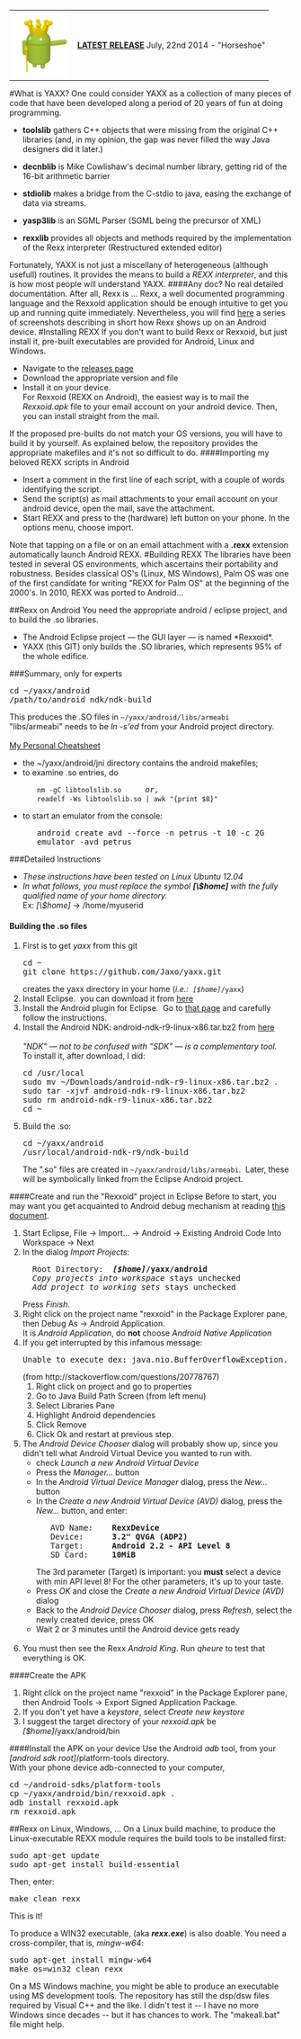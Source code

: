 <table border="0" align="top">
<tr><td><img src="rexx/rexx.png"/></td>
<td>
<b><a href="https://github.com/Jaxo/yaxx/releases/latest">LATEST RELEASE</a></b> July, 22nd 2014 - "Horseshoe"</td></tr></table>
#What is YAXX?
One could consider YAXX as a collection of many pieces of code that have been developed along a period of 20 years of fun at doing programming.

- **toolslib** gathers C++ objects that were missing from the original C++ libraries (and, in my opinion, the gap was never filled the way Java designers did it later.)

- **decnblib** is Mike Cowlishaw's decimal number library, getting rid of the 16-bit arithmetic barrier

- **stdiolib** makes a bridge from the C-stdio to java, easing the  exchange of data via streams.

- **yasp3lib** is an SGML Parser (SGML being the precursor of XML)

- **rexxlib** provides all objects and methods required by the implementation of the Rexx interpreter (Restructured extended editor)

Fortunately, YAXX is not just a miscellany of heterogeneous (although usefull) routines.  It provides the means to build a _REXX interpreter_, and this is how most people will understand YAXX.
####Any doc?
No real detailed documentation. After all, Rexx is &hellip; Rexx, a well documented programming language and the Rexxoid application should be enough intuitive to get you up and running quite immediately. Nevertheless, you will find <a href="docs/android/rexx.md">here</a> a series of screenshots describing in short how Rexx shows up on an Android device.
#Installing REXX
If you don't want to build Rexx or Rexxoid, but just install it, pre-built executables are provided for Android, Linux and Windows.
<ul>
<li>Navigate to the <a href="https://github.com/Jaxo/yaxx/releases/latest">releases page</a>
<li>Download the appropriate version and file
<li>Install it on your device.
<br/>For Rexxoid (REXX on Android), the easiest way is to mail the <i>Rexxoid.apk</i> file to your email account on your android device.  Then, you can install straight from the mail.
</ul>
If the proposed pre-builts do not match your OS versions, you will have to build it by yourself. As explained below, the repository provides the appropriate makefiles and it's not so difficult to do.  
####Importing my beloved REXX scripts in Android
<ul>
<li>Insert a comment in the first line of each script, with a couple of words identifying the script.
<li>Send the script(s) as mail attachments to your email account on your android device, open the mail, save the attachment.
<li>Start REXX and press to the (hardware) left button on your phone. In the options menu, choose import.
</ul>
Note that tapping on a file or on an email attachment with a <b>.rexx</b> extension automatically launch Android REXX.
#Building REXX
The libraries have been tested in several OS environments, which ascertains their portability and robustness.  Besides classical OS's (Linux, MS Windows), Palm OS was one of the first candidate for writing "REXX for Palm OS" at the beginning of the 2000's. In 2010, REXX was ported to Android...

##Rexx on Android
You need the appropriate android / eclipse project, and to build the .so libraries.
<ul>
<li>The Android Eclipse project &mdash; the GUI layer &mdash; is named *Rexxoid*.
<li>YAXX (this GIT) only builds the .SO libraries, which represents 95% of the
whole edifice.
</ul>

###Summary, only for experts
<pre>
cd ~/yaxx/android
/path/to/android_ndk/ndk-build
</pre>
This produces the .SO files in <code>~/yaxx/android/libs/armeabi</code><br/>
"libs/armeabi" needs to be <i>ln -s'ed</i> from your Android project directory.
<br/><br/><u>My Personal Cheatsheet</u>
<ul><li>the ~/yaxx/android/jni directory contains the android makefiles;
<br/>
<li>to examine .so entries, do
<pre>
   <code>nm -gC libtoolslib.so</code>     <i>or,</i>
   <code>readelf -Ws libtoolslib.so | awk "{print $8}"</code>
</pre>
<li>to start an emulator from the console:
<pre>
   android create avd --force -n petrus -t 10 -c 2G
   emulator -avd petrus
</pre>
</ul>
###Detailed Instructions
<ul>
<li><i>These instructions have been tested on Linux Ubuntu 12.04</i>
<br>
<li><i>In what follows, you must replace the symbol <b>[\$home]</b> with the fully qualified name of your home directory.<br></i>
Ex: <i>[\$home]</i> -> /home/myuserid
</ul>

#### Building the .so files
<ol>
<li>First is to get <i>yaxx</i> from this git
<pre>
cd ~
git clone https://github.com/Jaxo/yaxx.git
</pre>
creates the yaxx directory in your home (<i>i.e.:</i>&nbsp; <code><i>[$home]</i>/yaxx</code>)
<br/>
<li>Install Eclipse.&nbsp; you can download it from <a href="http://www.eclipse.orgs/downloads/" target="_blank">here</a>
<br/>
<li>Install the Android plugin for Eclipse.&nbsp; Go to <a href="http://developer.android.com/sdk/installing/installing-adt.html" target="_blank">that page</a> and carefully follow the instructions.
<br/>
<li>Install the Android NDK: android-ndk-r9-linux-x86.tar.bz2 from <a href="http://developer.android.com/tools/sdk/ndk/index.html" target="_blank">here</a>
<br/><br/><i>"NDK" &mdash; not to be confused with "SDK" &mdash; is a complementary tool.</i>&nbsp; <br/>To install it, after download, I did:
<pre>cd /usr/local
sudo mv ~/Downloads/android-ndk-r9-linux-x86.tar.bz2 .
sudo tar -xjvf android-ndk-r9-linux-x86.tar.bz2
sudo rm android-ndk-r9-linux-x86.tar.bz2
cd ~</pre>
<li>Build the .so:
<pre>
cd ~/yaxx/android
/usr/local/android-ndk-r9/ndk-build
</pre>
The ".so" files are created in <code>~/yaxx/android/libs/armeabi</code>.&nbsp;
Later, these will be symbolically linked from the Eclipse Android project.
</ol>

####Create and run the "Rexxoid" project in Eclipse
Before to start, you may want you get acquainted to Android debug mechanism at reading
<a href="http://developer.android.com/tools/index.html" target="_blank"> this document</a>.
<br/>
<ol>
<li>Start Eclipse,  File -> Import&hellip; -> Android -> Existing Android Code Into Workspace -> Next
<br/>
<li>In the dialog <i>Import Projects</i>:
<pre>  Root Directory:  <b><i>[$home]</i>/yaxx/android</b>
  <i>Copy projects into workspace</i> stays unchecked
  <i>Add project to working sets</i> stays unchecked
</pre>
Press <i>Finish</i>.
<br/>
<li>
Right click on the project name "rexxoid" in the Package Explorer pane, then Debug As -> Android Application.<br/>
It is <i>Android Application</i>, do <b>not</b> choose <i>Android Native Application</i>
<li>
If you get interrupted by this infamous message:
<pre>Unable to execute dex: java.nio.BufferOverflowException.</pre>
(from http://stackoverflow.com/questions/20778767)
<ol>
<li>Right click on project and go to properties
<li>Go to Java Build Path Screen (from left menu)
<li>Select Libraries Pane
<li>Highlight Android dependencies
<li>Click Remove
<li>Click Ok and restart at previous step.
</ol>
<li>The <i>Android Device Chooser</i> dialog will probably show up, since you didn't tell what Android Virtual Device you wanted to run with.
<ul>
<li>check <i>Launch a new Android Virtual Device</i>
<li>Press the <i>Manager&hellip;</i> button
<li>In the <i>Android Virtual Device Manager</i> dialog, press the <i>New&hellip;</i> button
<li>In the <i>Create a new Android Virtual Device (AVD)</i> dialog, press the <i>New&hellip;</i> button, and enter:
<pre>
   AVD Name:    <b>RexxDevice</b>
   Device:      <b>3.2" QVGA (ADP2)</b>
   Target:      <b>Android 2.2 - API Level 8</b>
   SD Card:     <b>10MiB</b>
</pre>
The 3rd parameter (Target) is important: you <b>must</b> select a device with min API level 8!  For the other parameters, it's up to your taste.
<li>Press <i>OK</i> and close the <i>Create a new Android Virtual Device (AVD)</i> dialog
<li>Back to the <i>Android Device Chooser</i> dialog, press <i>Refresh</i>, select the newly created device, press OK
<li>Wait 2 or 3 minutes until the Android device gets ready
</ul><br/>
<li>You must then see the Rexx <i>Android King</i>.  Run <i>qheure</i> to test that everything is OK.
</ol>
####Create the APK
<ol>
<li>
Right click on the project name "rexxoid" in the Package Explorer pane, then Android Tools -> Export Signed Application Package.
<li>If you don't yet have a <i>keystore</i>, select <i>Create new keystore</i>
<li>I suggest the target directory of your <i>rexxoid.apk</i> be <i>[$home]</i>/yaxx/android/bin
</ol>
####Install the APK on your device
Use the Android <i>adb</i> tool, from your <i>[android sdk root]</i>/platform-tools directory.<br/>
With your phone device adb-connected to your computer,
<pre>
cd ~/android-sdks/platform-tools
cp ~/yaxx/android/bin/rexxoid.apk .
adb install rexxoid.apk
rm rexxoid.apk
</pre>
##Rexx on Linux, Windows, &hellip;
On a Linux build machine, to produce the Linux-executable REXX module requires the build tools to be installed first:
<pre>
sudo apt-get update
sudo apt-get install build-essential
</pre>
Then, enter:
<pre>
make clean rexx
</pre>
This is it!

To produce a WIN32 executable, (aka <i><b>rexx.exe</b></i>) is also doable. You need a cross-compiler, that is, <i>mingw-w64</i>:
<pre>
sudo apt-get install mingw-w64
make os=win32 clean rexx
</pre>

On a MS Windows machine, you might be able to produce an executable using MS development tools. The repository has still the dsp/dsw files required by Visual C++ and the like. I didn't test it -- I have no more Windows since decades -- but it has chances to work. The "makeall.bat" file might help.


  [1]: file:///home/pgr/yaxx/rexx/rexx.png
